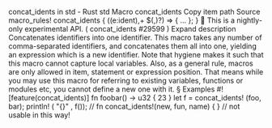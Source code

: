 concat_idents in std - Rust
std
Macro
concat_idents
Copy item path
Source
macro_rules! concat_idents {
    ($($e:ident),+ $(,)?) => { ... };
}
🔬
This is a nightly-only experimental API. (
concat_idents
#29599
)
Expand description
Concatenates identifiers into one identifier.
This macro takes any number of comma-separated identifiers, and
concatenates them all into one, yielding an expression which is a new
identifier. Note that hygiene makes it such that this macro cannot
capture local variables. Also, as a general rule, macros are only
allowed in item, statement or expression position. That means while
you may use this macro for referring to existing variables, functions or
modules etc, you cannot define a new one with it.
§
Examples
#![feature(concat_idents)]
fn
foobar() -> u32 {
23
}
let
f =
concat_idents!
(foo, bar);
println!
(
"{}"
, f());
// fn concat_idents!(new, fun, name) { } // not usable in this way!